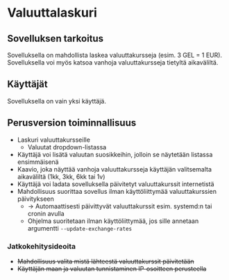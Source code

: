 # Valuuttalaskuri
## Sovelluksen tarkoitus
Sovelluksella on mahdollista laskea valuuttakursseja (esim. 3 GEL = 1 
EUR). Sovelluksella voi myös katsoa vanhoja valuuttakursseja tietyltä 
aikaväliltä.

## Käyttäjät
Sovelluksella on vain yksi käyttäjä.

## Perusversion toiminnallisuus
* Laskuri valuuttakursseille
  * Valuutat dropdown-listassa
* Käyttäjä voi lisätä valuutan suosikkeihin, jolloin se näytetään 
listassa ensimmäisenä
* Kaavio, joka näyttää vanhoja valuuttakursseja käyttäjän valitsemalta 
aikaväliltä (1kk, 3kk, 6kk tai 1v)
* Käyttäjä voi ladata sovelluksella päivitetyt valuuttakurssit 
internetistä
* Mahdollisuus suorittaa sovellus ilman käyttöliittymää valuuttakurssien  
päivitykseen 
  * -> Automaattisesti päivittyvät valuuttakurssit esim. systemd:n tai 
cronin avulla
  * Ohjelma suoritetaan ilman käyttöliittymää, jos sille annetaan 
argumentti `--update-exchange-rates`

### Jatkokehitysideoita
* ~~Mahdollisuus valita mistä lähteestä valuuttakurssit päivitetään~~
* ~~Käyttäjän maan ja valuutan tunnistaminen IP-osoitteen perusteella~~

